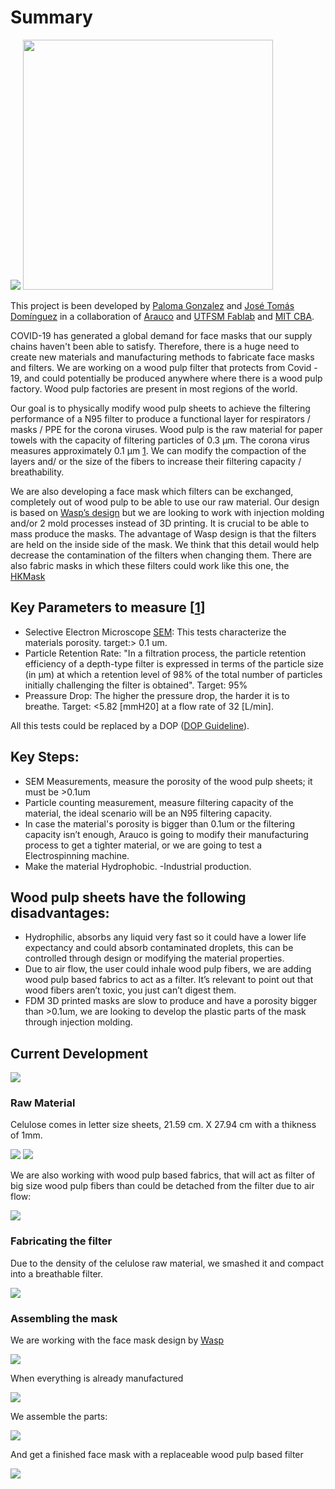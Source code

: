 # Summary

![](Image/l1_0.jpg)
<img src="images/l1_0.jpg"  width="400" >

This project is been developed by [Paloma Gonzalez](http://palomagr.mit.edu/) and [José Tomás Domínguez](https://github.com/josetomas) in a collaboration of [Arauco](https://www.arauco.cl/) and [UTFSM Fablab](https://www.fablabs.io/labs/fablabutfsm) and [MIT CBA](http://cba.mit.edu/). 

COVID-19 has generated a global demand for face masks that our supply chains haven't been able to satisfy. Therefore, there is a huge need to create new materials and manufacturing methods to fabricate face masks and filters.  We are working on a wood pulp filter that protects from Covid - 19, and  could potentially be produced anywhere where there is a wood pulp factory. Wood pulp factories are present in most regions of the world.

Our goal is to physically modify wood pulp sheets to achieve the filtering performance of a N95 filter to produce a functional layer for respirators / masks / PPE for the corona viruses. Wood pulp is the raw material for paper towels with the capacity of filtering particles of 0.3 μm. The corona virus measures approximately 0.1 μm [1](https://smartairfilters.com/en/blog/paper-towel-effective-against-viruses-diy-mask/). We can modify the compaction of the layers and/ or the size of the fibers to increase their filtering capacity / breathability. 

We are also developing a face mask which filters can be exchanged, completely out of wood pulp to be able to use our raw material. Our design is based on [Wasp’s design](https://www.3dwasp.com/en/3d-printed-mask-from-3d-scanning/) but we are looking to work with injection molding and/or 2 mold processes instead of 3D printing. It is crucial to be able to mass produce the masks. The advantage of Wasp design is that the filters are held on the inside side of the mask. We think that this detail would help decrease the contamination of the filters when changing them. There are also fabric masks in which these filters could work like this one, the [HKMask](https://diymask.site/) 

## Key Parameters to measure [[1](https://scientificfilters.com/wp-content/uploads/2016/03/BasicFiltrationConcepts.pdf)]
- Selective Electron Microscope [SEM](https://en.wikipedia.org/wiki/Scanning_electron_microscope): This tests characterize the materials porosity. target:> 0.1 um. 
- Particle Retention Rate: "In a filtration process, the particle retention efficiency of a depth-type filter is expressed in terms of the particle size (in µm) at which a retention
level of 98% of the total number of particles initially challenging the filter is
obtained". Target: 95%
- Preassure Drop: The higher the pressure drop, the harder it is to breathe. Target: <5.82 [mmH20] at a flow rate of 32 [L/min]. 

All this tests could be replaced by a DOP ([DOP Guideline](http://www.eacoontario.com/pdf/2013/Revised%20August%2027%202013%20DOP%20PAO%20HEPA%20IntegrityTesting%20Procedure.pdf)). 

## Key Steps: 
- SEM Measurements, measure the porosity of the wood pulp sheets; it must be >0.1um
- Particle counting measurement, measure filtering capacity of the material, the ideal scenario will be an N95 filtering capacity. 
- In case the material's porosity is bigger than 0.1um or the filtering capacity isn’t enough,  Arauco is going to modify their manufacturing process to get a tighter material, or we are going to test a Electrospinning machine. 
- Make the material Hydrophobic. 
-Industrial production.


## Wood pulp sheets have the following disadvantages:
- Hydrophilic, absorbs any liquid very fast so it could have a lower life expectancy and could absorb contaminated droplets, this can be controlled through design or modifying the material properties. 
- Due to air flow, the user could inhale wood pulp fibers, we are adding wood pulp based fabrics to act as a filter. It’s relevant to point out that wood fibers aren’t toxic, you just can’t digest them. 
- FDM 3D printed masks are slow to produce and have a porosity bigger than >0.1um, we are looking to develop the plastic parts of the mask through injection molding. 

## Current Development

![](Image/l5_0.jpg)

### Raw Material

Celulose comes in letter size sheets, 21.59 cm. X 27.94 cm with a thikness of 1mm.

![](Image/l2_1.jpg)
![](Image/l2_0.jpeg)

We are also working with wood pulp based fabrics, that will act as filter of big size wood pulp fibers than could be detached from the filter due to air flow: 

![](Image/l2_2.jpg)

### Fabricating the filter

Due to the density of the celulose raw material, we smashed it and compact into a breathable filter. 

![](Image/l1_2.jpg)

### Assembling the mask

We are working with the face mask design by [Wasp](https://www.3dwasp.com/en/3d-printed-mask-from-3d-scanning/)

![](Image/l3_1.jpg)

When everything is already manufactured

![](Image/l1_1.jpg)

We assemble the parts: 

![](Image/l3_2.jpg)

And get a finished face mask with a replaceable wood pulp based filter

![](Image/l1_3.jpg)

